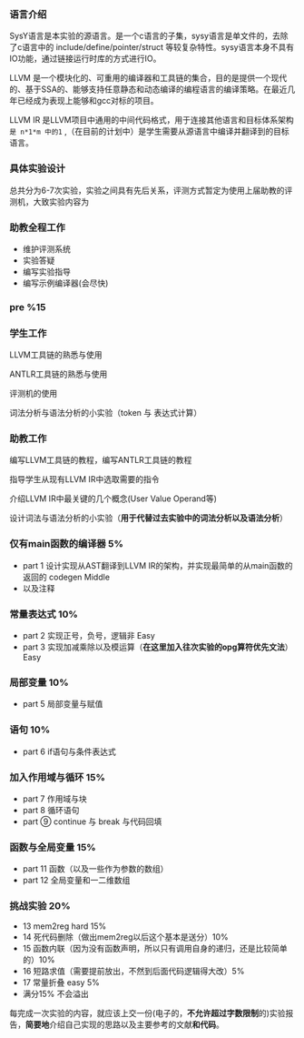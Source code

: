 ### **语言介绍**

SysY语言是本实验的源语言。是一个c语言的子集，sysy语言是单文件的，去除了c语言中的 include/define/pointer/struct 等较复杂特性。sysy语言本身不具有IO功能，通过链接运行时库的方式进行IO。

LLVM 是一个模块化的、可重用的编译器和工具链的集合，目的是提供一个现代的、基于SSA的、能够支持任意静态和动态编译的编程语言的编译策略。在最近几年已经成为表现上能够和gcc对标的项目。

LLVM IR 是LLVM项目中通用的中间代码格式，用于连接其他语言和目标体系架构 `是 n*1*m 中的1`  ,（在目前的计划中）是学生需要从源语言中编译并翻译到的目标语言。



### **具体实验设计**

总共分为6-7次实验，实验之间具有先后关系，评测方式暂定为使用上届助教的评测机，大致实验内容为

### **助教全程工作**

- 维护评测系统
- 实验答疑
- 编写实验指导
- 编写示例编译器(会尽快)

### **pre %15**

### **学生工作**

LLVM工具链的熟悉与使用

ANTLR工具链的熟悉与使用

评测机的使用

词法分析与语法分析的小实验（token 与 表达式计算）

### **助教工作**

编写LLVM工具链的教程，编写ANTLR工具链的教程

指导学生从现有LLVM IR中选取需要的指令

介绍LLVM IR中最关键的几个概念(User Value Operand等)

设计词法与语法分析的小实验（**用于代替过去实验中的词法分析以及语法分析**）

### **仅有main函数的编译器 5%**

- part 1 设计实现从AST翻译到LLVM IR的架构，并实现最简单的从main函数的返回的 codegen Middle
- 以及注释

### **常量表达式 10%**

- part 2 实现正号，负号，逻辑非 Easy
- part 3 实现加减乘除以及模运算（**在这里加入往次实验的opg算符优先文法**） Easy

### **局部变量 10%**

- part 5 局部变量与赋值

### **语句 10%**

- part 6 if语句与条件表达式

### **加入作用域与循环 15%**

- part 7 作用域与块
- part 8 循环语句
- part ⑨ continue 与 break 与代码回填

### **函数与全局变量 15%**

- part 11 函数（以及一些作为参数的数组）
- part 12 全局变量和一二维数组



### **挑战实验 20%**

- 13 mem2reg hard 15%
- 14 死代码删除（做出mem2reg以后这个基本是送分）10%
- 15 函数内联（因为没有函数声明，所以只有调用自身的递归，还是比较简单的）10%
- 16 短路求值（需要提前放出，不然到后面代码逻辑得大改）5%
- 17 常量折叠 easy 5%
- 满分15% 不会溢出

每完成一次实验的内容，就应该上交一份(电子的，**不允许超过字数限制**的)实验报告，**简要地**介绍自己实现的思路以及主要参考的文献**和代码**。
